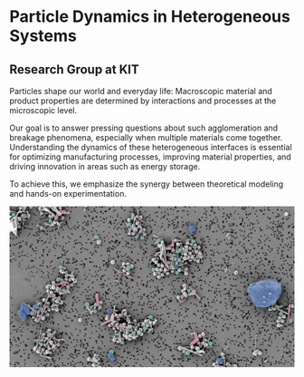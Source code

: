 # Particle Dynamics in Heterogeneous Systems
## Research Group at KIT

Particles shape our world and everyday life: Macroscopic material and product properties are determined by interactions and processes at the microscopic level.

Our goal is to answer pressing questions about such agglomeration and breakage phenomena, especially when multiple materials come together. Understanding the dynamics of these heterogeneous interfaces is essential for optimizing manufacturing processes, improving material properties, and driving innovation in areas such as energy storage.

To achieve this, we emphasize the synergy between theoretical modeling and hands-on experimentation.

![PDHS Group](PDHS.png)
